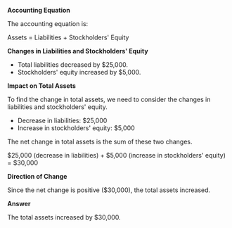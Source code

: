 **Accounting Equation**

The accounting equation is:

Assets = Liabilities + Stockholders' Equity

**Changes in Liabilities and Stockholders' Equity**

- Total liabilities decreased by $25,000.
- Stockholders' equity increased by $5,000.

**Impact on Total Assets**

To find the change in total assets, we need to consider the changes in liabilities and stockholders' equity.

- Decrease in liabilities: $25,000
- Increase in stockholders' equity: $5,000

The net change in total assets is the sum of these two changes.

$25,000 (decrease in liabilities) + $5,000 (increase in stockholders' equity) = $30,000

**Direction of Change**

Since the net change is positive ($30,000), the total assets increased.

**Answer**

The total assets increased by $30,000.